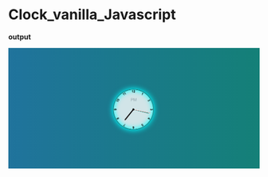 # Clock_vanilla_Javascript

<b>output</b>

![alt text](https://github.com/arifkhan-silicornya/Clock_vanilla_Javascript/blob/main/Screenshot%20from%202022-01-14%2019-17-18.png?raw=true)
